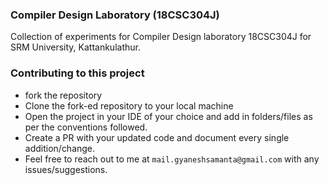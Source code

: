 ### Compiler Design Laboratory (18CSC304J)


Collection of experiments for Compiler Design laboratory 18CSC304J for SRM University, Kattankulathur.


### Contributing to this  project

- fork the repository
- Clone the fork-ed repository to your local machine
- Open the project in your IDE of your choice and add in folders/files as per the conventions followed. 
- Create a PR with your updated code and document every single addition/change. 
- Feel free to reach out to me at `mail.gyaneshsamanta@gmail.com` with any issues/suggestions.